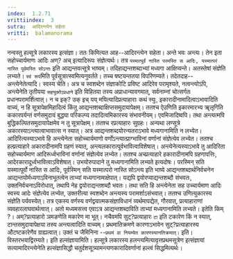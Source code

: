 ```yaml
---
index:  1.2.71
vrittiindex:  3
sutra:  आदिरन्त्येन सहेता
vritti:  balamanorama 
---
```


नन्वस्तु हल्सूत्रे लकारस्य इत्संज्ञा। ततः किमित्यत आह--आदिरन्त्येन सहेता। अन्ते भवः अन्त्यः। तेन इता सहोच्चार्यमाणः आदिः अण्? अच् इत्यादिरूपः संज्ञेत्यर्थः। तत्र `यस्मात्पूर्वं नास्ति परमस्ति स आदिः, यस्मात्परं नास्ति पूर्वमस्ति सोऽन्तः` इति आद्यन्तवत्सूत्रे भाष्यम्। तदिहाद्यन्तशब्दाभ्यां मध्यगा आक्षिप्यन्ते। अतस्तेषां संज्ञेति लभ्यते। `स्वं रूपं`मिति पूर्वसूत्रात्स्वमित्यनुवर्तते। तच्च षष्टयन्ततया विपरिणम्यते। तदेतदाह--अन्त्येनेतेत्यादि। स्वस्य चेति। अत्र च स्वशब्देन संज्ञाकोटि प्रविष्ट आदिरेव परामृश्यते, नत्वन्त्योऽपि, अन्त्येनेति तृतीयया `सहयुक्तेऽप्रधाने` इति विहितया तस्य अप्राधान्यावगमात्, सर्वनाम्नां चोत्सर्गतः प्रधानपरामर्शित्वात्। न च इक्? उक् इच् यय् मयित्यादिप्रत्याहाराः कथं स्युः, इकारादीनामादित्वाऽभावादिति वाच्यं, न हि सूत्रापेक्षमिहादित्वं किंतु आद्यन्तशब्दाक्षिप्तसमुदायापेक्षम्। ततश्च ऐउणिति इकारमारभ्य ॠलृगिति ककारपर्यन्तं वर्णसमुदायं बुद्ध्या परिकल्प्य तदादित्वमिकारस्य संभावनीयम्। एवमिजादिष्वपि। तथा अन्त्यत्मपि बुद्धिकल्पितसमुदायापेक्षमेव न तु सूत्रापेक्षम्। ततश्च रप्रत्याहारः सुग्रहः। अन्यथा लण्सूत्रे अकारस्याऽन्त्यात्वाभावात्स न स्यात्। अत्र आद्यन्तशब्दयोरन्यतराऽभावे मध्यगानामिति न लभ्येत। आदिरित्यस्याऽभावे हि अन्त्येनेता सहोच्चार्यमाणो वर्णोऽन्त्यात्प्राग्भाविनां वर्णानां संज्ञेत्येव लभ्येत। ततश्च हल्प्रत्याहारे अकारादीनामपि ग्रहणं स्यात्, अन्त्यलकारात्पूर्वभावित्वाविशेषात्। अन्त्येनेत्यस्याऽभावे तु आदिरिता सहोच्चार्यमाण आदिरूर्ध्वभाविनां वर्णानां संज्ञेत्येव लभ्येत। ततश्च अच्प्रत्याहारे हकारादीनामपि ग्रहणापत्तिः, आदेरकारादूर्ध्वभावित्वाऽविशेषात्। उभयोरुपादाने तु मध्यगानामिति लभ्यते इत्यदोषः। परस्मिन् सति यस्मात्पूर्वो नास्ति स आदिः, पूर्वस्मिन् सति यस्मात्परो नास्ति सोऽन्त्य इति भाष्ये आद्यन्तशब्दार्थनिर्वचनेन आद्यन्तयोर्मध्यगाऽविनाभूतत्वेन ताभ्यां मध्यगानामाक्षेपात्। यद्यपि द्वयोरप्याद्यन्तशब्दौ संभवतः, उक्तनिर्वचनाऽविरोधात्, तथापि नेह द्वयोराद्यन्तशब्दौ भवतः। तथा सति हि अन्त्येनेता सह उच्चार्यमाण आदिः स्वस्य आदेः संज्ञेत्येव लभ्येत, उक्तरीत्या स्वशब्देन अन्त्यस्य परामर्शाऽसंभवात्। ततश्च उणित्युकारस्य संज्ञेति पर्यवस्येत्। तत्र एकस्य वर्णस्य वर्णद्वयात्मकसंज्ञाविधानं व्यर्थमापद्येत, गौरवात्, प्रत्याहाराणां व्यवहारलाघवार्थत्वात्। अतो मध्यमसत्त्व एवाऽत्र आद्यन्तशब्दाविति ताभ्यां मध्यगानामिति लभ्यते। इतेति किम् ?। अम्?प्रत्याहारो ञमङणेति मकारेण मा भूत्। नचैवमपि सुट्?प्रत्याहारः `टा` इति टकारेण किं न स्यात्, टान्तसमुदायापेक्षया तस्य अन्त्यत्वादिति वाच्यम्। प्रथमातिक्रमणे कारणाऽभावेन सुट्?प्रत्याहारस्य औटष्टकारेणैव ग्राह्यत्वात्। उक्तं च जैमिनिना --`प्रथमं वा नियम्येत कारणस्यानतिक्रमात्।` इति। विस्तरभयाद्विरम्यते। इति हल्संज्ञायामिति। हल्सूत्रे लकारस्य हलन्त्यमित्यावृत्तप्रथमसूत्रेण इत्संज्ञायां सत्यामादिरन्त्येनेति हल्संज्ञासिद्धौ चतुर्दशसूत्र्यामन्त्यणकारादिवर्णानां हल्त्वं सिद्धमित्यर्थः।

